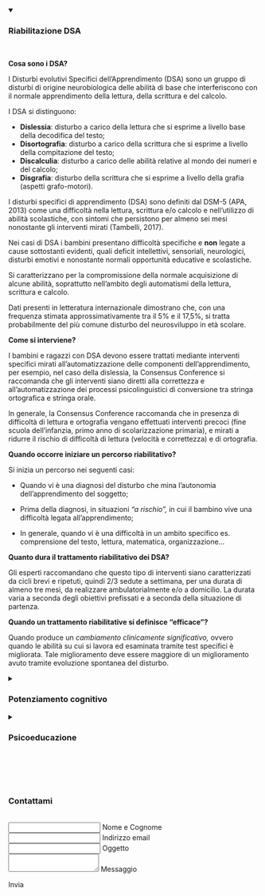 
<details open>
<summary><h3><b>Riabilitazione DSA</b></h3></summary>
<br>
<div class="tip" markdown="1">

**Cosa sono i DSA?**

I Disturbi evolutivi Specifici dell’Apprendimento (DSA) sono un gruppo di disturbi di origine neurobiologica delle abilità di base che interferiscono con il normale apprendimento della lettura, della scrittura e del calcolo.

I DSA si distinguono:
- **Dislessia**: disturbo a carico della lettura che si esprime a livello base della decodifica del testo;
- **Disortografia**: disturbo a carico della scrittura che si esprime a livello della compitazione del testo;
- **Discalculia**: disturbo a carico delle abilità relative al mondo dei numeri e del calcolo;
-  **Disgrafia**: disturbo della scrittura che si esprime a livello della grafia (aspetti grafo-motori).

I disturbi specifici di apprendimento (DSA) sono definiti dal DSM-5 (APA, 2013) come una difficoltà nella lettura, scrittura e/o calcolo e nell’utilizzo di abilità scolastiche, con sintomi che persistono per almeno sei mesi nonostante gli interventi mirati (Tambelli, 2017).

Nei casi di DSA i bambini presentano difficoltà specifiche e **non** legate a cause sottostanti evidenti, quali deficit intellettivi, sensoriali, neurologici, disturbi emotivi e nonostante normali opportunità educative e scolastiche.

Si caratterizzano per la compromissione della normale acquisizione di alcune abilità, soprattutto nell’ambito degli automatismi della lettura, scrittura e calcolo.

Dati presenti in letteratura internazionale dimostrano che, con una frequenza stimata approssimativamente tra il 5% e il 17,5%, si tratta probabilmente del più comune disturbo del neurosviluppo in età scolare. 

**Come si interviene?**

I bambini e ragazzi con DSA devono essere trattati mediante interventi specifici mirati all’automatizzazione delle componenti dell’apprendimento, per esempio, nel caso della dislessia, la Consensus Conference si raccomanda che gli interventi siano diretti alla correttezza e all’automatizzazione dei processi psicolinguistici di conversione tra stringa ortografica e stringa orale.

In generale, la Consensus Conference raccomanda che in presenza di difficoltà di lettura e ortografia vengano effettuati interventi precoci (fine scuola dell’infanzia, primo anno di scolarizzazione primaria), e mirati a ridurre il rischio di difficoltà di lettura (velocità e correttezza) e di ortografia.

**Quando occorre iniziare un percorso riabilitativo?**

Si inizia un percorso nei seguenti casi:

- Quando vi è una diagnosi del disturbo che mina l’autonomia dell’apprendimento del soggetto;

- Prima della diagnosi, in situazioni *“a rischio”,* in cui il bambino vive una difficoltà legata all’apprendimento;

- In generale, quando vi è una difficoltà in un ambito specifico  es. comprensione del testo, lettura, matematica, organizzazione…

**Quanto dura il trattamento riabilitativo dei DSA?**

Gli esperti raccomandano che questo tipo di interventi siano caratterizzati da cicli brevi e ripetuti, quindi 2/3 sedute a settimana, per una durata di almeno tre mesi, da realizzare ambulatorialmente e/o a domicilio. La durata varia a seconda degli obiettivi prefissati e a seconda della situazione di partenza.

**Quando un trattamento riabilitative si definisce “efficace”?**

Quando produce un *cambiamento clinicamente significativo,* ovvero quando le abilità su cui si lavora ed esaminata tramite test specifici è migliorata. Tale miglioramento deve essere maggiore di un miglioramento avuto tramite evoluzione spontanea del disturbo.
</div>
</details>
<details >
<summary><h3><b>Potenziamento cognitivo</b></h3></summary>
<br>
<div class="tip" markdown="1">
**Cos’è il potenziamento cognitivo?**
  
Il potenziamento cognitivo è un percorso riabilitativo in grado di scoprire e valorizzare le proprie risorse cognitive ed emotive. È un trattamento mirato a stimolare delle funzioni cognitive complesse, poste alla base della nostra vita di tutti i giorni.  
È un servizio di riabilitazione che punta a lavorare sulle funzioni cognitive deficitarie, promuovendo lo sviluppo armonico e migliorando le prestazioni cognitive dell’individuo.  
  
**Su cosa lavora?** 

Questo percorso agisce per esempio attraverso:  
  
- Supporto delle abilità di Apprendimento (lettura, scrittura, calcolo);  
- Potenziamento dell’Attenzione e concentrazione;  
- Potenziamento della Memoria;  
- Pianificazione;  
- Gestione dell’impulsività e potenziamento dell’autocontrollo;  
- Regolazione emotiva e gestione del comportamento;  
- Potenziamento Memoria di lavoro e delle funzioni esecutive.
  
Il percorso viene progettato e realizzato sulla base delle specifiche esigenze del bambino nonché sulla base delle valutazioni effettuate.  
  
Il trattamento di potenziamento agisce mediante degli esercizi specifici per la persona mirati sulle abilità cognitive deficitarie, al fine di incrementare le aree di fragilità e valorizzare i punti di forza.  
  
**Ha un fondamento scientifico?**  
  
Il presupposto scientifico su cui si fonda il potenziamento cognitivo risiede nel concetto di neuroplasticità cerebrale, ovvero la capacità del soggetto di modificarsi in risposta all’esperienza ambientale e relazionale vissuta.  
La finestra temporale in cui vi è un’elevata quota di plasticità cerebrale è l’età evolutiva, momento particolare in cui una facoltà neuropsicologica risulta essere estremamente flessibile e malleabile ad un trattamento, in vista di un miglioramento nello sviluppo globale del soggetto.  
  
**In quali casi è utile un intervento di potenziamento cognitivo?**  
  
È utile in tutti quei casi in cui bambini o ragazzi presentano:  
- Difficoltà di apprendimenti (DSA);  
- Ritardo cognitivo;  
- Disregolazione emotiva;  
- Difficoltà comportamentali;  
- Difficoltà nella pianificazione;  
- Migliorare i tempi e la qualità dell’attenzione;  
- Gestione dell’aggressività/impulsività/oppositività;  
- Disturbo dello spettro autistico;  
- ADHD;  
- Disturbo oppositivo provocatorio del comportamento;  
- Bisogni educativi speciali.  
  
**Quanto dura il potenziamento cognitivo?**  
  
È possibile effettuare una terapia individuale o di gruppo, uno o due volte la settimana a seconda degli obiettivi prefissati insieme.  
  
**Che ruolo hanno i genitori?**  
  
Come in ogni terapia i genitori saranno alleati fondamenti nonché co-terapeuti. In quanto, il loro compito sarà quello di supportare il bambino continuando il lavoro iniziato insieme, lavorando oltre le capacità attuali del soggetto e spingendolo verso quelle potenziali.  
Sostenendolo nello sviluppo armonico delle proprie competenze cognitive.
</div>

</details>
<details>
<summary><h3><b>Psicoeducazione</b></h3></summary>
<div class="tip" markdown="1">

L’intervento psicoeducativo si configura come un training cognitivo-comportamentale volto ad agire sulle fragilità dell’individuo al fine di promuovere comportamenti adattivi e funzionali e garantire lo sviluppo globale della personalità, tenendo conto dei propri punti di forza e di fragilità.

In età evolutiva, gli interventi psicoeducativi si applicano con successo a diverse condizioni di disagio, si rivolgono ai genitori e ai bambini/adolescenti. 
Le finalità sono di:

- Promuovere la conoscenza delle caratteristiche del disturbo o delle difficoltà presentate;

- Favorire la comprensione dei comportamenti messi in atto dal bambino/adolescente;

- Fornire **strategie volte alla gestione e modificazione del comportamento/pensiero/emozione disfunzionale**;

- Migliorare la qualità delle relazioni all’interno della famiglia e nel contesto in cui vive ed opera il soggetto;

- Favorire una comunicazione efficace, al fine di esprimere richieste in maniera positiva, e**sprimere emozioni e sentimenti** piacevoli o spiacevoli, promuovendo un ascolto attivo;

- Promuovere l’abilità di problem solving;

- Promuovere **l’autoregolazione emotiva**, sia per le emozioni piacevoli sia per quelle spiacevoli;

- Favorire la presa di prospettiva dell’altro (Teoria della mente);

- Allenare la **flessibilità cognitiva**;
- Incrementare l'autonomia del soggetto.

La metodologia utilizzata è l’Educazione Cognitivo Affettiva, ovvero un insieme di strategie psicoeducative  utilizzate per facilitare la comunicazione con i bambini ed i giovani adulti che hanno difficoltà sociali, comportamentali e/o cognitive.

L’Educazione Cognitivo Affettiva (CAT) è un metodo per stimolare e strutturare la conversazione tra le persone sui pensieri, le emozioni ed i comportamenti, usando un insieme  di strumenti e strategie volte alla  **gestione ed espressione di pensieri ed emozioni**.
</div>

</details>


<br>
<br>
<br>
<br>

<h3>Contattami</h3>
<link rel="stylesheet" href="https://maxcdn.bootstrapcdn.com/bootstrap/4.0.0/css/bootstrap.min.css" integrity="sha384-Gn5384xqQ1aoWXA+058RXPxPg6fy4IWvTNh0E263XmFcJlSAwiGgFAW/dAiS6JXm" crossorigin="anonymous">

<br>
<div class="row">
<!--Grid column-->
<div class="col-md-9 mb-md-0 mb-5">
    <form id="contact-form" name="contact-form" action="https://formspree.io/f/xlezjgoa" method="POST">

<!--Grid row-->
<div class="row">

<!--Grid column-->
<div class="col-md-6">
    <div class="md-form mb-0">
        <input type="text" id="name" name="name" class="form-control">
        <label for="name" class="">Nome e Cognome</label>
    </div>
</div>
<!--Grid column-->

<!--Grid column-->
<div class="col-md-6">
    <div class="md-form mb-0">
        <input type="text" id="email" name="email" class="form-control">
        <label for="email" class="">Indirizzo email</label>
    </div>
</div>
<!--Grid column-->

</div>
<!--Grid row-->

<!--Grid row-->
<div class="row">
    <div class="col-md-12">
        <div class="md-form mb-0">
            <input type="text" id="subject" name="subject" class="form-control">
            <label for="subject" class="">Oggetto</label>
        </div>
    </div>
</div>
<!--Grid row-->

<!--Grid row-->
<div class="row">

<!--Grid column-->
<div class="col-md-12">

<div class="md-form">
    <textarea type="text" id="message" name="message" rows="2" class="form-control md-textarea"></textarea>
    <label for="message">Messaggio</label>
</div>

</div>
</div>
<!--Grid row-->

</form>

<div class="text-center text-md-left">
    <a class="btn btn-primary" color="#FFFFFF" onclick="document.getElementById('contact-form').submit();">Invia</a>
</div>
<div class="status"></div>
</div>
<!--Grid column-->


</div>
